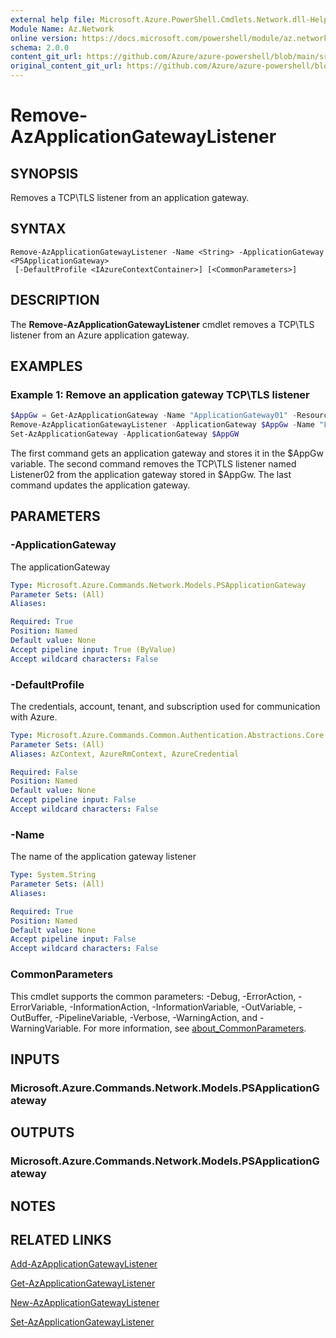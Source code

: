 ```yaml
---
external help file: Microsoft.Azure.PowerShell.Cmdlets.Network.dll-Help.xml
Module Name: Az.Network
online version: https://docs.microsoft.com/powershell/module/az.network/remove-azapplicationgatewaylistener
schema: 2.0.0
content_git_url: https://github.com/Azure/azure-powershell/blob/main/src/Network/Network/help/Remove-AzApplicationGatewayListener.md
original_content_git_url: https://github.com/Azure/azure-powershell/blob/main/src/Network/Network/help/Remove-AzApplicationGatewayListener.md
---
```


# Remove-AzApplicationGatewayListener

## SYNOPSIS
Removes a TCP\TLS listener from an application gateway.

## SYNTAX

```
Remove-AzApplicationGatewayListener -Name <String> -ApplicationGateway <PSApplicationGateway>
 [-DefaultProfile <IAzureContextContainer>] [<CommonParameters>]
```

## DESCRIPTION
The **Remove-AzApplicationGatewayListener** cmdlet removes a TCP\TLS listener from an Azure application gateway.

## EXAMPLES

### Example 1: Remove an application gateway TCP\TLS listener
```powershell
$AppGw = Get-AzApplicationGateway -Name "ApplicationGateway01" -ResourceGroupName "ResourceGroup01"
Remove-AzApplicationGatewayListener -ApplicationGateway $AppGw -Name "Listener02"
Set-AzApplicationGateway -ApplicationGateway $AppGW
```

The first command gets an application gateway and stores it in the $AppGw variable.
The second command removes the TCP\TLS listener named Listener02 from the application gateway stored in $AppGw.
The last command updates the application gateway.


## PARAMETERS

### -ApplicationGateway
The applicationGateway

```yaml
Type: Microsoft.Azure.Commands.Network.Models.PSApplicationGateway
Parameter Sets: (All)
Aliases:

Required: True
Position: Named
Default value: None
Accept pipeline input: True (ByValue)
Accept wildcard characters: False
```

### -DefaultProfile
The credentials, account, tenant, and subscription used for communication with Azure.

```yaml
Type: Microsoft.Azure.Commands.Common.Authentication.Abstractions.Core.IAzureContextContainer
Parameter Sets: (All)
Aliases: AzContext, AzureRmContext, AzureCredential

Required: False
Position: Named
Default value: None
Accept pipeline input: False
Accept wildcard characters: False
```

### -Name
The name of the application gateway listener

```yaml
Type: System.String
Parameter Sets: (All)
Aliases:

Required: True
Position: Named
Default value: None
Accept pipeline input: False
Accept wildcard characters: False
```

### CommonParameters
This cmdlet supports the common parameters: -Debug, -ErrorAction, -ErrorVariable, -InformationAction, -InformationVariable, -OutVariable, -OutBuffer, -PipelineVariable, -Verbose, -WarningAction, and -WarningVariable. For more information, see [about_CommonParameters](http://go.microsoft.com/fwlink/?LinkID=113216).

## INPUTS

### Microsoft.Azure.Commands.Network.Models.PSApplicationGateway

## OUTPUTS

### Microsoft.Azure.Commands.Network.Models.PSApplicationGateway

## NOTES

## RELATED LINKS

[Add-AzApplicationGatewayListener](./Add-AzApplicationGatewayListener.md)

[Get-AzApplicationGatewayListener](./Get-AzApplicationGatewayListener.md)

[New-AzApplicationGatewayListener](./New-AzApplicationGatewayListener.md)

[Set-AzApplicationGatewayListener](./Set-AzApplicationGatewayListener.md)